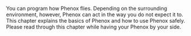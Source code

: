 You can program how Phenox flies. Depending on the surrounding environment, however, Phenox can act in the way you do not expect it to. This chapter explains the basics of Phenox and how to use Phenox safely. Please read through this chapter while having your Phenox by your side.